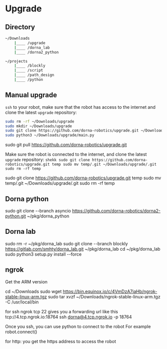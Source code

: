 # Upgrade

## Directory
```bash
~/Downloads
	|____ /upgrade
	|____ /dorna_lab
	|____ /dorna2_python

~/projects
	|____ /blockly
	|____ /script
	|____ /path_design
	|____ /python
```

## Manual upgrade
`ssh` to your robot, make sure that the robot has access to the internet and clone the latest `upgrade` repository:
```bash
sudo rm -rf ~/Downloads/upgrade
sudo mkdir ~/Downloads/upgrade  
sudo git clone https://github.com/dorna-robotics/upgrade.git ~/Downloads/upgrade
sudo python3 ~/Downloads/upgrade/main.py
```
sudo git pull https://github.com/dorna-robotics/upgrade.git

Make sure the robot is connected to the internet, and clone the latest `upgrade` repository:
`shekk
sudo git clone https://github.com/dorna-robotics/upgrade.git temp
sudo mv temp/.git ~/Downloads/upgrade/.git
sudo rm -rf temp
`

sudo git clone https://github.com/dorna-robotics/upgrade.git temp
sudo mv temp/.git ~/Downloads/upgrade/.git
sudo rm -rf temp


## Dorna python
sudo git clone --branch asyncio https://github.com/dorna-robotics/dorna2-python.git ~/pkg/dorna_python

## Dorna lab
sudo rm -r ~/pkg/dorna_lab
sudo git clone --branch blockly https://gitlab.com/smhty/dorna_lab.git ~/pkg/dorna_lab
cd ~/pkg/dorna_lab
sudo python3 setup.py install --force

## ngrok
Get the ARM version

cd ~/Downloads
sudo wget https://bin.equinox.io/c/4VmDzA7iaHb/ngrok-stable-linux-arm.tgz
sudo tar xvzf ~/Downloads/ngrok-stable-linux-arm.tgz -C /usr/local/bin

for ssh
	ngrok tcp 22
	gives you a forwarding url like this tcp://4.tcp.ngrok.io:18764
	ssh dorna@4.tcp.ngrok.io -p 18764

Once you ssh, you can use python to connect to the robot
For example robot.connect()

for http:
	you get the https address to access the robot